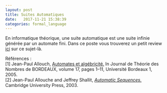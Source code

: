 ```yaml
---
layout: post
title: Suites Automatiques
date:   2017-11-21 15:38:39
categories: formal_language
---
```


En informatique théorique, une suite automatique est une suite infinie générée par un automate fini. Dans ce poste vous trouverez un petit review <a href="/assets/automatic_sequence/suites_automatiques.html">ici</a> sur ce sujet-là.

<p>Références : <br>[1] Jean-Paul Allouch, <a href="http://www.numdam.org/item/JTNB_2005__17_1_1_0">Automates et algébricité.</a> In Journal de Théorie des Nombres de BORDEAUX, volume 17, pages 1–11, Université Bordeaux 1, 2005. <br>[2] Jean-Paul Allouche and Jeffrey Shallit, <a href="https://assets.cambridge.org/97805218/23326/frontmatter/9780521823326_frontmatter.pdf"><em>Automatic Sequences.</em></a> Cambridge University Press, 2003.</p>
